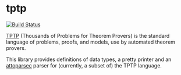 # tptp

[![Build Status](https://travis-ci.org/aztek/tptp.svg?branch=master)](https://travis-ci.org/aztek/tptp)

[TPTP](http://www.tptp.org) (Thousands of Problems for Theorem Provers) is the standard language of problems, proofs, and models, use by automated theorem provers.

This library provides definitions of data types, a pretty printer and an [attoparsec](http://hackage.haskell.org/package/attoparsec) parser for (currently, a subset of) the TPTP language.

